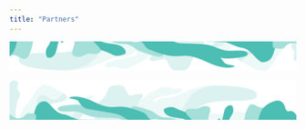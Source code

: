 ```yaml
---
title: "Partners"
---
```



<!-- swirl -->
<column class="ecosystem__green-swirl__top" mode="full">

<block>

<img class="get-scrt__align-img" src="../../src/assets/swirl-green-top.svg" /> 

</block>

</column>





<!-- Tools -->
<!-- <column class="spacer-s bg-black-gradient">

<block>

<partners-logos header="Partners" title="Partners" collection="ecosystemPartners" :isPaginated="false"></partners-logos>

</block>

</column> -->






<!-- Tools -->
<column class="spacer-s bg-black-gradient">

<block>

<card-grid-partners header="Partners" title="Partners" collection="ecosystemPartners" :isPaginated="false"></card-grid-partners>

</block>

</column>









<column class="spacer-s" number="2" number-m="1" number-s="1">

<block>

<general-ctas id="get-started-with-secret"></general-ctas>

</block>

<block>

<general-ctas id="contribute-to-secret"></general-ctas>

</block>


</column >









<!-- swirl -->
<column class="ecosystem__green-swirl__bottom" mode="full">

<block>

<img class="get-scrt__align-img" src="../../src/assets/swirl-green-bottom.svg" />

</block>

</column>